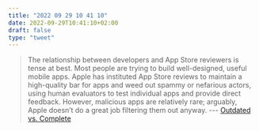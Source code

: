 ```yaml
---
title: "2022 09 29 10 41 10"
date: 2022-09-29T10:41:10+02:00
draft: false
type: "tweet"
---
```

> The relationship between developers and App Store reviewers is tense at best. Most people are trying to build well-designed, useful mobile apps. Apple has instituted App Store reviews to maintain a high-quality bar for apps and weed out spammy or nefarious actors, using human evaluators to test individual apps and provide direct feedback. However, malicious apps are relatively rare; arguably, Apple doesn’t do a great job filtering them out anyway. --- [Outdated vs. Complete](https://vivqu.com/blog/2022/09/25/outdated-apps/)
